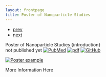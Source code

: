 ```yaml
---
layout: frontpage
title: Poster of Nanoparticle Studies
---
```


<div class="navbar">
  <div class="navbar-inner">
      <ul class="nav">
          <li><a href="pages/publpics/dcbike.png">prev</a></li>
          <li><a href="pages/publpics/election.html">next</a></li>
      </ul>
  </div>
</div>

Poster of Nanoparticle Studies
 {introduction} <br/>
not published yet
[![PubMed](../icons16/pubmed-icon.png)]()
[![pdf](../icons16/pdf-icon.png)]()
[![GitHub](../icons16/github-icon.png)]()

[![Poster example](../../assets/publpics/poster.png)]()

More Information Here
